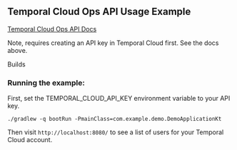 ## Temporal Cloud Ops API Usage Example

[Temporal Cloud Ops API Docs](https://docs.temporal.io/ops)

Note, requires creating an API key in Temporal Cloud first. See the docs above.

Builds 

### Running the example:

First, set the TEMPORAL_CLOUD_API_KEY environment variable to your API key.

```
./gradlew -q bootRun -PmainClass=com.example.demo.DemoApplicationKt
```

Then visit `http://localhost:8080/` to see a list of users for your Temporal Cloud account.